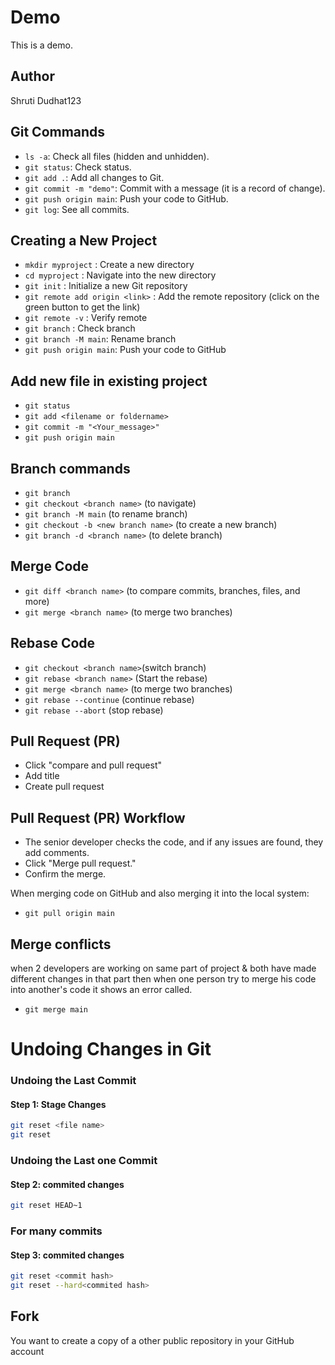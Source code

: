 # Demo

This is a demo.

## Author

Shruti Dudhat123

## Git Commands

- `ls -a`: Check all files (hidden and unhidden).
- `git status`: Check status.
- `git add .`: Add all changes to Git.
- `git commit -m "demo"`: Commit with a message (it is a record of change).
- `git push origin main`: Push your code to GitHub.
- `git log`: See all commits.

## Creating a New Project

- `mkdir myproject`  : Create a new directory
- `cd myproject`     : Navigate into the new directory
- `git init`         : Initialize a new Git repository
- `git remote add origin <link>`   : Add the remote repository (click on the green button to get the link)
- `git remote -v`     : Verify remote
- `git branch`        : Check branch
- `git branch -M main`: Rename branch
- `git push origin main`: Push your code to GitHub

## Add new file in existing project
- `git status`
- `git add <filename or foldername>`
- `git commit -m "<Your_message>"`
- `git push origin main`

## Branch commands
- `git branch`
- `git checkout <branch name>` (to navigate)
- `git branch -M main` (to rename branch)
- `git checkout -b <new branch name>` (to create a new branch)
- `git branch -d <branch name>` (to delete branch)

## Merge Code

- `git diff <branch name>` (to compare commits, branches, files, and more)
- `git merge <branch name>` (to merge two branches)

## Rebase Code

- `git checkout <branch name>`(switch branch)
- `git rebase <branch name>` (Start the rebase)
- `git merge <branch name>` (to merge two branches)
- `git rebase --continue` (continue rebase)
- `git rebase --abort` (stop rebase)

## Pull Request (PR)

- Click "compare and pull request"
- Add title
- Create pull request

## Pull Request (PR) Workflow

- The senior developer checks the code, and if any issues are found, they add comments.
- Click "Merge pull request."
- Confirm the merge.

When merging code on GitHub and also merging it into the local system:

- `git pull origin main`

## Merge conflicts
when 2 developers are working on same part of project & both have made different changes in that part then when one person try to merge his code into another's code it shows an error called.

- `git merge main`
# Undoing Changes in Git

### Undoing the Last Commit
#### Step 1: Stage Changes

```bash
git reset <file name>
git reset
```
### Undoing the Last one Commit
#### Step 2: commited changes

```bash
git reset HEAD~1
```
### For many commits
#### Step 3: commited changes

```bash
git reset <commit hash>
git reset --hard<commited hash>
```
## Fork
You want to create a copy of a other public repository in your GitHub account